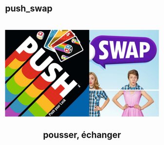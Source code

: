 # push_swap


<div align="center">
  <br>
  <br>
  <img src=https://github.com/barondugroove/push_swap/blob/main/srcs/push%20swap.jpg>
  <br>
  <h1>pousser, échanger</h1>
</div>
